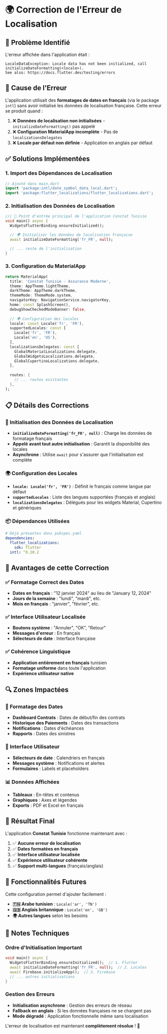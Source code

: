 # 🌍 Correction de l'Erreur de Localisation

## 🚨 **Problème Identifié**

L'erreur affichée dans l'application était :

```
LocaleDataException: Locale data has not been initialized, call initializeDateFormatting(<locale>).
See also: https://docs.flutter.dev/testing/errors
```

## 🎯 **Cause de l'Erreur**

L'application utilisait des **formatages de dates en français** (via le package `intl`) sans avoir initialisé les données de localisation française. Cette erreur se produit quand :

1. ❌ **Données de localisation non initialisées** - `initializeDateFormatting()` pas appelé
2. ❌ **Configuration MaterialApp incomplète** - Pas de `localizationsDelegates`
3. ❌ **Locale par défaut non définie** - Application en anglais par défaut

## ✅ **Solutions Implémentées**

### 1. **Import des Dépendances de Localisation**
```dart
// Ajouté dans main.dart
import 'package:intl/date_symbol_data_local.dart';
import 'package:flutter_localizations/flutter_localizations.dart';
```

### 2. **Initialisation des Données de Localisation**
```dart
/// 🚀 Point d'entrée principal de l'application Constat Tunisie
void main() async {
  WidgetsFlutterBinding.ensureInitialized();

  // 🌍 Initialiser les données de localisation française
  await initializeDateFormatting('fr_FR', null);

  // ... reste de l'initialisation
}
```

### 3. **Configuration du MaterialApp**
```dart
return MaterialApp(
  title: 'Constat Tunisie - Assurance Moderne',
  theme: AppTheme.lightTheme,
  darkTheme: AppTheme.darkTheme,
  themeMode: ThemeMode.system,
  navigatorKey: NavigationService.navigatorKey,
  home: const SplashScreen(),
  debugShowCheckedModeBanner: false,
  
  // 🌍 Configuration des locales
  locale: const Locale('fr', 'FR'),
  supportedLocales: const [
    Locale('fr', 'FR'),
    Locale('en', 'US'),
  ],
  localizationsDelegates: const [
    GlobalMaterialLocalizations.delegate,
    GlobalWidgetsLocalizations.delegate,
    GlobalCupertinoLocalizations.delegate,
  ],
  
  routes: {
    // ... routes existantes
  },
);
```

## 📋 **Détails des Corrections**

### **🔧 Initialisation des Données de Localisation**
- **`initializeDateFormatting('fr_FR', null)`** : Charge les données de formatage français
- **Appelé avant tout autre initialisation** : Garantit la disponibilité des locales
- **Asynchrone** : Utilise `await` pour s'assurer que l'initialisation est complète

### **🌍 Configuration des Locales**
- **`locale: Locale('fr', 'FR')`** : Définit le français comme langue par défaut
- **`supportedLocales`** : Liste des langues supportées (français et anglais)
- **`localizationsDelegates`** : Délégués pour les widgets Material, Cupertino et génériques

### **📦 Dépendances Utilisées**
```yaml
# Déjà présentes dans pubspec.yaml
dependencies:
  flutter_localizations:
    sdk: flutter
  intl: ^0.20.2
```

## 🎯 **Avantages de cette Correction**

### ✅ **Formatage Correct des Dates**
- **Dates en français** : "12 janvier 2024" au lieu de "January 12, 2024"
- **Jours de la semaine** : "lundi", "mardi", etc.
- **Mois en français** : "janvier", "février", etc.

### ✅ **Interface Utilisateur Localisée**
- **Boutons système** : "Annuler", "OK", "Retour"
- **Messages d'erreur** : En français
- **Sélecteurs de date** : Interface française

### ✅ **Cohérence Linguistique**
- **Application entièrement en français** tunisien
- **Formatage uniforme** dans toute l'application
- **Expérience utilisateur native**

## 🔍 **Zones Impactées**

### **📅 Formatage des Dates**
- **Dashboard Contrats** : Dates de début/fin des contrats
- **Historique des Paiements** : Dates des transactions
- **Notifications** : Dates d'échéances
- **Rapports** : Dates des sinistres

### **🎨 Interface Utilisateur**
- **Sélecteurs de date** : Calendriers en français
- **Messages système** : Notifications et alertes
- **Formulaires** : Labels et placeholders

### **📊 Données Affichées**
- **Tableaux** : En-têtes et contenus
- **Graphiques** : Axes et légendes
- **Exports** : PDF et Excel en français

## 🚀 **Résultat Final**

L'application **Constat Tunisie** fonctionne maintenant avec :

1. ✅ **Aucune erreur de localisation**
2. ✅ **Dates formatées en français**
3. ✅ **Interface utilisateur localisée**
4. ✅ **Expérience utilisateur cohérente**
5. ✅ **Support multi-langues** (français/anglais)

## 🔮 **Fonctionnalités Futures**

Cette configuration permet d'ajouter facilement :

- **🇹🇳 Arabe tunisien** : `Locale('ar', 'TN')`
- **🇬🇧 Anglais britannique** : `Locale('en', 'GB')`
- **🌍 Autres langues** selon les besoins

## 📝 **Notes Techniques**

### **Ordre d'Initialisation Important**
```dart
void main() async {
  WidgetsFlutterBinding.ensureInitialized();  // 1. Flutter
  await initializeDateFormatting('fr_FR', null);  // 2. Locales
  await Firebase.initializeApp();  // 3. Firebase
  // ... autres initialisations
}
```

### **Gestion des Erreurs**
- **Initialisation asynchrone** : Gestion des erreurs de réseau
- **Fallback en anglais** : Si les données françaises ne se chargent pas
- **Mode dégradé** : Application fonctionnelle même sans localisation

L'erreur de localisation est maintenant **complètement résolue** ! 🎉
